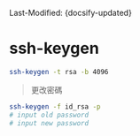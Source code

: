 Last-Modified: {docsify-updated}

# ssh-keygen

```sh
ssh-keygen -t rsa -b 4096
```

> 更改密碼

```sh
ssh-keygen -f id_rsa -p
# input old password
# input new password
```
